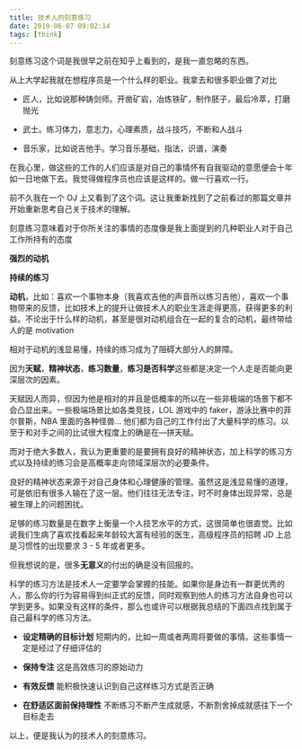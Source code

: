 ```yaml
---
title: 技术人的刻意练习
date: 2019-06-07 09:02:14
tags: [think]
---
```

刻意练习这个词是我很早之前在知乎上看到的，是我一直忽略的东西。

从上大学起我就在想程序员是一个什么样的职业。我拿去和很多职业做了对比

* 匠人，比如说那种铸剑师。开凿矿岩，冶炼铁矿，制作胚子，最后冷萃，打磨抛光

* 武士。练习体力，意志力，心理素质，战斗技巧，不断和人战斗 

* 音乐家，比如说吉他手。学习音乐基础，指法，识谱，演奏

在我心里，做这些的工作的人们应该是对自己的事情怀有自我驱动的意愿便会十年如一日地做下去。我觉得做程序员也应该是这样的。做一行喜欢一行。

前不久我在一个 OJ 上又看到了这个词。这让我重新找到了之前看过的那篇文章并开始重新思考自己关于技术的理解。

刻意练习意味着对于你所关注的事情的态度像是我上面提到的几种职业人对于自己工作所持有的态度

**强烈的动机**

**持续的练习**

**动机**，比如：喜欢一个事物本身（我喜欢吉他的声音所以练习吉他），喜欢一个事物带来的反馈，比如技术上的提升让做技术人的职业生涯走得更高，获得更多的利益。不论出于什么样的动机，甚至是很对动机组合在一起的复合的动机，最终带给人的是 motivation

相对于动机的浅显易懂，持续的练习成为了阻碍大部分人的屏障。

因为**天赋**，**精神状态**，**练习数量**，**练习是否科学**这些都是决定一个人走是否能向更深层次的因素。

天赋因人而异，但因为他是相对的并且是低概率的所以在一些非极端的场景下都不会凸显出来。一些极端场景比如各类竞技，LOL 游戏中的 faker，游泳比赛中的菲尔普斯，NBA 里面的各种怪兽... 他们都为自己的工作付出了大量科学的练习。以至于和对手之间的比试很大程度上的确是在—拼天赋。

而对于绝大多数人，我认为更重要的是要拥有良好的精神状态，加上科学的练习方式以及持续的练习会是高概率走向领域深层次的必要条件。

良好的精神状态来源于对自己身体和心理健康的管理。虽然这是浅显易懂的道理，可是依旧有很多人输在了这一层。他们往往无法专注，时不时身体出现异常，总是被生理上的问题困扰。

足够的练习数量是在数字上衡量一个人技艺水平的方式，这很简单也很直觉。比如说我们生病了喜欢找看起来年龄较大富有经验的医生，高级程序员的招聘 JD 上总是习惯性的出现要求 3 - 5 年或者更多。

但我想说的是，很多**无意义**的付出的确是没有回报的。

科学的练习方法是技术人一定要学会掌握的技能。如果你是身边有一群更优秀的人，那么你的行为容易得到纠正式的反馈，同时观察到他人的练习方法自身也可以学到更多。如果没有这样的条件，那么也或许可以根据我总结的下面四点找到属于自己最科学的练习方法。

* **设定精确的目标计划** 短期内的，比如一周或者两周将要做的事情。这些事情一定是经过了仔细评估的

* **保持专注** 这是高效练习的原始动力

* **有效反馈** 能积极快速认识到自己这样练习方式是否正确

* **在舒适区面前保持理性** 不断练习不断产生成就感，不断割舍掉成就感往下一个目标走去

以上，便是我认为的技术人的刻意练习。

